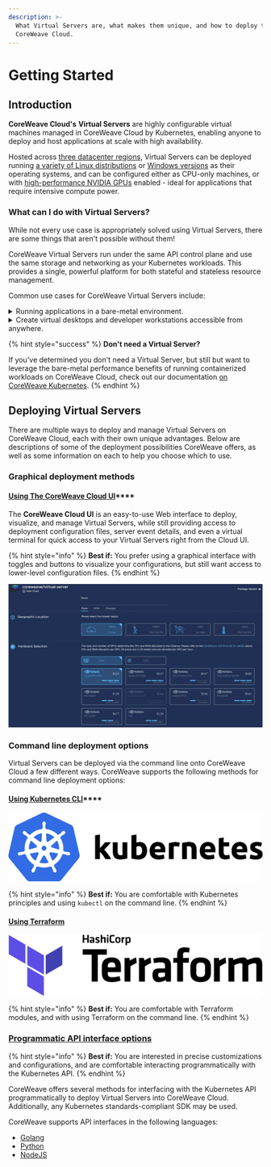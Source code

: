 ```yaml
---
description: >-
  What Virtual Servers are, what makes them unique, and how to deploy them onto
  CoreWeave Cloud.
---
```


# Getting Started

## Introduction

**CoreWeave Cloud's** **Virtual Servers** are highly configurable virtual machines managed in CoreWeave Cloud by Kubernetes, enabling anyone to deploy and host applications at scale with high availability.

Hosted across [three datacenter regions](https://docs.coreweave.com/data-center-regions#las1-las-vegas-nv-us-west), Virtual Servers can be deployed running [a variety of Linux distributions](https://docs.coreweave.com/virtual-servers/coreweave-system-images/linux-images) or [Windows versions](https://docs.coreweave.com/virtual-servers/coreweave-system-images/windows-images) as their operating systems, and can be configured either as CPU-only machines, or with [high-performance NVIDIA GPUs](https://www.coreweave.com/pricing) enabled - ideal for applications that require intensive compute power.

### What can I do with Virtual Servers?

While not every use case is appropriately solved using Virtual Servers, there are some things that aren't possible without them!

CoreWeave Virtual Servers run under the same API control plane and use the same storage and networking as your Kubernetes workloads. This provides a single, powerful platform for both stateful and stateless resource management.

Common use cases for CoreWeave Virtual Servers include:

<details>

<summary>Running applications in a bare-metal environment.</summary>

CoreWeave Virtual Servers provide all the isolation and control benefits that come with running a workload on a real server.

</details>

<details>

<summary>Create virtual desktops and developer workstations accessible from anywhere.</summary>

Virtual Servers can be deployed with **virtual desktop environments**, providing developer workstations running Linux or Windows. Using applications like [Parsec](https://parsec.app/) for Windows machines and [Teradici](https://www.teradici.com/) for Linux, developers can log in to their workstations to access their work from anywhere!

</details>

{% hint style="success" %}
**Don't need a Virtual Server?**

If you've determined you don't need a Virtual Server, but still but want to leverage the bare-metal performance benefits of running containerized workloads on CoreWeave Cloud, check out our documentation [on CoreWeave Kubernetes](broken-reference).
{% endhint %}

## Deploying Virtual Servers

There are multiple ways to deploy and manage Virtual Servers on CoreWeave Cloud, each with their own unique advantages. Below are descriptions of some of the deployment possibilities CoreWeave offers, as well as some information on each to help you choose which to use.

### Graphical deployment methods

#### [Using The CoreWeave Cloud UI](deployment-methods/coreweave-apps.md)****

The **CoreWeave Cloud UI** is an easy-to-use Web interface to deploy, visualize, and manage Virtual Servers, while still providing access to deployment configuration files, server event details, and even a virtual terminal for quick access to your Virtual Servers right from the Cloud UI.

{% hint style="info" %}
**Best if:** You prefer using a graphical interface with toggles and buttons to visualize your configurations, but still want access to lower-level configuration files.
{% endhint %}

![The Virtual Server deployment page on CoreWeave Cloud UI.](<../docs/.gitbook/assets/image (66).png>)

### Command line deployment options

Virtual Servers can be deployed via the command line onto CoreWeave Cloud a few different ways. CoreWeave supports the following methods for command line deployment options:

#### [Using Kubernetes CLI](../docs/virtual-servers/deployment-methods/kubectl.md)****

![](<../docs/.gitbook/assets/image (71).png>)

{% hint style="info" %}
**Best if:** You are comfortable with Kubernetes principles and using `kubectl` on the command line.
{% endhint %}

#### [Using Terraform](deployment-methods/terraform.md)

![](<../docs/.gitbook/assets/image (54).png>)

{% hint style="info" %}
**Best if:** You are comfortable with Terraform modules, and with using Terraform on the command line.
{% endhint %}

### [Programmatic API interface options](deployment-methods/programmatically/)

{% hint style="info" %}
**Best if:** You are interested in precise customizations and configurations, and are comfortable interacting programmatically with the Kubernetes API.
{% endhint %}

CoreWeave offers several methods for interfacing with the Kubernetes API programmatically to deploy Virtual Servers into CoreWeave Cloud. Additionally, any Kubernetes standards-compliant SDK may be used.

CoreWeave supports API interfaces in the following languages:

* [Golang](deployment-methods/programmatically/golang.md)
* [Python](deployment-methods/programmatically/python.md)
* [NodeJS](deployment-methods/programmatically/nodejs.md)
